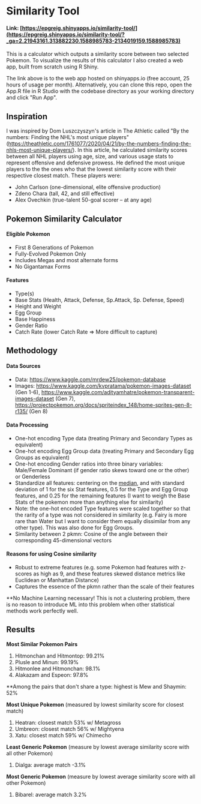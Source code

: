 # Similarity Tool

#### Link: [https://epgreig.shinyapps.io/similarity-tool/](https://epgreig.shinyapps.io/similarity-tool/?_ga=2.21943161.313882230.1588985783-2134019159.1588985783)
This is a calculator which outputs a similarity score between two selected Pokemon. To visualize the results of this calculator I also created a web app, built from scratch using R Shiny.

The link above is to the web app hosted on shinyapps.io (free account, 25 hours of usage per month). Alternatively, you can clone this repo, open the App.R file in R Studio with the codebase directory as your working directory and click "Run App".

## Inspiration

I was inspired by Dom Luszczyszyn's article in The Athletic called "By the numbers: Finding the NHL's most unique players" (https://theathletic.com/1761077/2020/04/21/by-the-numbers-finding-the-nhls-most-unique-players/). In this article, he calculated similarity scores between all NHL players using age, size, and various usage stats to represent offensive and defensive prowess. He defined the most unique players to the the ones who that the lowest similarity score with their respective closest match. These players were:

- John Carlson (one-dimensional, elite offensive production)
- Zdeno Chara (tall, 42, and still effective)  
- Alex Ovechkin (true-talent 50-goal scorer – at any age)

## Pokemon Similarity Calculator

#### Eligible Pokemon
- First 8 Generations of Pokemon
- Fully-Evolved Pokemon Only
- Includes Megas and most alternate forms
- No Gigantamax Forms

#### Features
- Type(s)
- Base Stats (Health, Attack, Defense, Sp.Attack, Sp. Defense, Speed)
- Height and Weight
- Egg Group
- Base Happiness
- Gender Ratio
- Catch Rate (lower Catch Rate => More difficult to capture)

## Methodology

#### Data Sources
- Data: https://www.kaggle.com/mrdew25/pokemon-database
- Images: https://www.kaggle.com/kvpratama/pokemon-images-dataset (Gen 1-6), https://www.kaggle.com/adityamhatre/pokemon-transparent-images-dataset (Gen 7), https://projectpokemon.org/docs/spriteindex_148/home-sprites-gen-8-r135/ (Gen 8)

#### Data Processing
- One-hot encoding Type data (treating Primary and Secondary Types as equivalent)
- One-hot encoding Egg Group data (treating Primary and Secondary Egg Groups as equivalent)
- One-hot encoding Gender ratios into three binary variables: Male/Female Dominant (if gender ratio skews toward one or the other) or Genderless
- Standardize all features: centering on the <ins>median</ins>, and with standard deviation of 1 for the six Stat features, 0.5 for the Type and Egg Group features, and 0.25 for the remaining features (I want to weigh the Base Stats of the pokemon more than anything else for similarity)
- Note: the one-hot encoded Type features were scaled together so that the rarity of a type was not considered in similarity (e.g. Fairy is more rare than Water but I want to consider them equally dissimilar from any other type). This was also done for Egg Groups.
- Similarity between 2 pkmn: Cosine of the angle between their corresponding 45-dimensional vectors

#### Reasons for using Cosine similarity
- Robust to extreme features (e.g. some Pokemon had features with z-scores as high as 9, and these features skewed distance metrics like Euclidean or Manhattan Distance)
- Captures the essence of the pkmn rather than the scale of their features

**No Machine Learning necessary! This is not a clustering problem, there is no reason to introduce ML into this problem when other statistical methods work perfectly well.


## Results

**Most Similar Pokemon Pairs**

1. Hitmonchan and Hitmontop: 99.21%
2. Plusle and Minun: 99.19%
3. Hitmonlee and Hitmonchan: 98.1%
4. Alakazam and Espeon: 97.8%

**Among the pairs that don't share a type: highest is Mew and Shaymin: 52%

**Most Unique Pokemon** (measured by lowest similarity score for closest match)

1. Heatran: closest match 53% w/ Metagross
2. Umbreon: closest match 56% w/ Mightyena
3. Xatu: closest match 59% w/ Chimecho
 
**Least Generic Pokemon** (measure by lowest average similarity score with all other Pokemon)

1. Dialga: average match -3.1%

**Most Generic Pokemon** (measure by lowest average similarity score with all other Pokemon)

1. Bibarel: average match 3.2%
